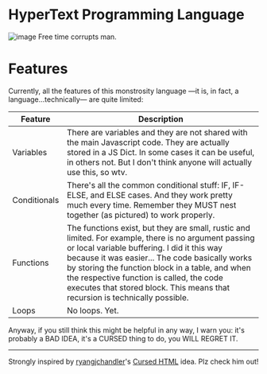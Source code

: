 # HyperText Programming Language
 ![image](https://user-images.githubusercontent.com/66799902/225806984-e32881ec-436c-4380-8e14-fccd781619be.png)
 Free time corrupts man.

# Features
Currently, all the features of this monstrosity language —it is, in fact,  a language...technically— are quite limited:

| Feature       | Description                                          |
| ------------- | ---------------------------------------------------- |
| Variables     | There are variables and they are not shared with the main Javascript code. They are actually stored in a JS Dict. In some cases it can be useful, in others not. But I don't think anyone will actually use this, so wtv. |
| Conditionals  | There's all the common conditional stuff: IF, IF-ELSE, and ELSE cases. And they work pretty much every time. Remember they MUST nest together (as pictured) to work properly. | 
| Functions     | The functions exist, but they are small, rustic and limited. For example, there is no argument passing or local variable buffering. I did it this way because it was easier... The code basically works by storing the function block in a table, and when the respective function is called, the code executes that stored block. This means that recursion is technically possible. |
| Loops         | No loops. Yet. |

Anyway, if you still think this might be helpful in any way, I warn you: it's probably a BAD IDEA, it's a CURSED thing to do, you WILL REGRET IT.

---
Strongly inspired by [ryangjchandler](https://github.com/ryangjchandler)'s [Cursed HTML](https://github.com/ryangjchandler/cursed-html) idea. Plz check him out!
